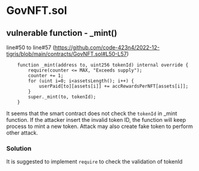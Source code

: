 # GovNFT.sol
## vulnerable function - _mint()


line#50 to line#57 (https://github.com/code-423n4/2022-12-tigris/blob/main/contracts/GovNFT.sol#L50-L57)
```
    function _mint(address to, uint256 tokenId) internal override {
        require(counter <= MAX, "Exceeds supply");
        counter += 1;
        for (uint i=0; i<assetsLength(); i++) {
            userPaid[to][assets[i]] += accRewardsPerNFT[assets[i]];
        }
        super._mint(to, tokenId);
    }
```

It seems that the smart contract does not check the ```tokenId``` in _mint function. If the attacker insert the invalid token ID, the function will keep process to mint a new token. Attack may also create fake token to perform other attack.

### Solution 
It is suggested to implement ```require``` to check the validation of tokenId